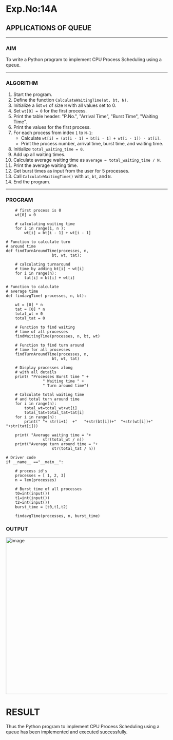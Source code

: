 # Exp.No:14A 
## APPLICATIONS OF QUEUE

---

### AIM  
To write a Python program to implement CPU Process Scheduling using a queue.

---

### ALGORITHM  

1. Start the program.  
2. Define the function `CalculateWaitingTime(at, bt, N)`.  
3. Initialize a list `wt` of size `N` with all values set to 0.  
4. Set `wt[0] = 0` for the first process.  
5. Print the table header: "P.No.", "Arrival Time", "Burst Time", "Waiting Time".  
6. Print the values for the first process.  
7. For each process from index `1` to `N-1`:  
   - Calculate `wt[i] = (at[i - 1] + bt[i - 1] + wt[i - 1]) - at[i]`.  
   - Print the process number, arrival time, burst time, and waiting time.  
8. Initialize `total_waiting_time = 0`.  
9. Add up all waiting times.  
10. Calculate average waiting time as `average = total_waiting_time / N`.  
11. Print the average waiting time.  
12. Get burst times as input from the user for 5 processes.  
13. Call `CalculateWaitingTime()` with `at`, `bt`, and `N`.  
14. End the program.

---

### PROGRAM  

```
	# first process is 0
	wt[0] = 0

	# calculating waiting time
	for i in range(1, n ):
		wt[i] = bt[i - 1] + wt[i - 1]

# Function to calculate turn
# around time
def findTurnAroundTime(processes, n,
					bt, wt, tat):

	# calculating turnaround
	# time by adding bt[i] + wt[i]
	for i in range(n):
		tat[i] = bt[i] + wt[i]

# Function to calculate
# average time
def findavgTime( processes, n, bt):

	wt = [0] * n
	tat = [0] * n
	total_wt = 0
	total_tat = 0

	# Function to find waiting
	# time of all processes
	findWaitingTime(processes, n, bt, wt)

	# Function to find turn around
	# time for all processes
	findTurnAroundTime(processes, n,
					bt, wt, tat)

	# Display processes along
	# with all details
	print( "Processes Burst time " +
				" Waiting time " +
				" Turn around time")

	# Calculate total waiting time
	# and total turn around time
	for i in range(n):
	    total_wt=total_wt+wt[i]
	    total_tat=total_tat+tat[i]
	for i in range(n):
	    print(" "+ str(i+1)  +"   "+str(bt[i])+"  "+str(wt[i])+"    "+str(tat[i]))
	
	print( "Average waiting time = "+
				str(total_wt / n))
	print("Average turn around time = "+
					str(total_tat / n))

# Driver code
if __name__ =="__main__":
	
	# process id's
	processes = [ 1, 2, 3]
	n = len(processes)

	# Burst time of all processes
	t0=int(input())
	t1=int(input())
	t2=int(input())
	burst_time = [t0,t1,t2]

	findavgTime(processes, n, burst_time)
```

### OUTPUT
<img width="1189" height="489" alt="image" src="https://github.com/user-attachments/assets/3c896f8e-efa1-4fa8-a8ba-8993ae1ebc45" />


# RESULT
Thus the Python program to implement CPU Process Scheduling using a queue has been implemented and executed successfully.
